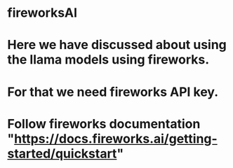 # fireworksAI
# Here we have discussed about using the llama models using fireworks.
# For that we need fireworks API key.
# Follow fireworks documentation "https://docs.fireworks.ai/getting-started/quickstart"
